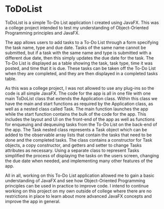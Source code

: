 # ToDoList
ToDoList is a simple To-Do List application I created using JavaFX. This was a college project intended to test my understanding of Object-Oriented Programming principles and JavaFX.

The app allows users to add tasks to a To-Do List through a form specifying the task name, type and due date. Tasks of the same name cannot be submitted, but if a task with the same name and type is submitted with a different due date, then this simply updates the due date for the task. The To-Do List is displayed as a table showing the task, task type, time it was posted, and time that it is due. These tasks can be taken off the To-Do List when they are completed, and they are then displayed in a completed tasks table. 

As this was a college project, I was not allowed to use any plug-ins so the code is all simple JavaFX. The code for the app is all in one file with one main ToDoList class that extends the Application class. Within this class we have the main and start functions as required by the Application class, as well as a nested class called Task. The main function launches the app while the start function contains the bulk of the code for the app. This includes the layout and UI on the front-end of the app as well as functions for enqueuing and dequeuing tasks from the To-Do List on the back-end of the app. The Task nested class represents a Task object which can be added to the observable array lists that contain the tasks that need to be done and the completed tasks. The class contains a constructor for Task objects, a copy constructor, and getters and setter to change Tasks attributes as necessary. Using a separate class to represent Tasks simplified the process of displaying the tasks on the users screen, changing the due date when needed, and implementing many other features of the app.

All in all, working on this To-Do List application allowed me to gain a basic understanding of JavaFX and see how Object-Oriented Programming principles can be used in practice to improve code. I intend to continue working on this project on my own outside of college where there are no restrictions in place to learn about more advanced JavaFX concepts and improve the app in general.

